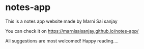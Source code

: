 # notes-app
This is a notes app website made by Marni Sai sanjay

You can check it on https://marnisaisanjay.github.io/notes-app/ 

All suggestions are most welcomed!
Happy reading....
